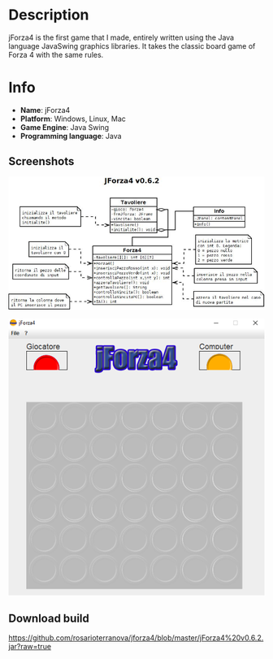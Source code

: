 # Description
jForza4 is the first game that I made, entirely written using the Java language JavaSwing graphics libraries. It takes the classic board game of Forza 4 with the same rules.

# Info
- **Name**: jForza4
- **Platform**: Windows, Linux, Mac
- **Game Engine**: Java Swing
- **Programming language**: Java

## Screenshots
![](https://github.com/rosarioterranova/jforza4/blob/master/screenshoots/jForza4%20v0.6.2%20UML.jpeg)

![](https://github.com/rosarioterranova/jforza4/blob/master/screenshoots/jforza4.png)

## Download build
https://github.com/rosarioterranova/jforza4/blob/master/jForza4%20v0.6.2.jar?raw=true
